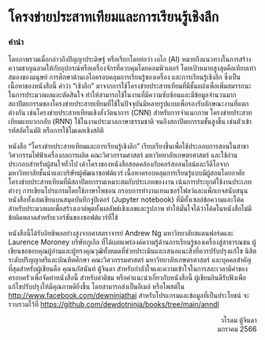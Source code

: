 # โครงข่ายประสาทเทียมและการเรียนรู้เชิงลึก

### คำนำ

โดยภาพรวมเมื่อกล่าวถึงปัญญาประดิษฐ์ หรือเรียกโดยย่อว่า เอไอ (AI) หมายถึงแนวทางในการสร้างความชาญฉลาดให้กับอุปกรณ์หรือเครื่องจักรที่ควบคุมโดยคอมพิวเตอร์ โดยเป้าหมายสูงสุดคือเทียบเท่าสมองของมนุษย์ การศึกษาด้านเอไอครอบคลุมการเรียนรู้ของเครื่อง และการเรียนรู้เชิงลึก ซึ่งเป็นเนื้อหาของหนังสือนี้ คำว่า “เชิงลึก” มาจากการใช้โครงข่ายประสาทเทียมที่มีชั้นแฝงเพื่อเพิ่มสมรรถนะในการประมวลผลและตัดสินใจ ทำให้สามารถใช้ในงานที่มีความซับซ้อนและมีข้อมูลจำนวนมาก สถาปัตยกรรมของโครงข่ายประสาทเทียมที่ใช้ในปัจจุบันมีหลายรูปแบบเพื่อรองรับลักษณะงานที่แตกต่างกัน เช่นโครงข่ายประสาทเทียมเชิงสังวัตนาการ (CNN) สำหรับการจำแนกภาพ โครงข่ายประสาทเทียมแบบวกกลับ (RNN) ใช้ในงานประมวลภาษาธรรมชาติ จนถึงสถาปัตยกรรมขั้นสูงขึ้น เช่นตัวเข้ารหัสอัตโนมัติ หรือการใช้โมเดลเชิงสถิติ

หนังสือ “โครงข่ายประสาทเทียมและการเรียนรู้เชิงลึก” เรียบเรียงขึ้นเพื่อใช้ประกอบการสอนในสาขาวิศวกรรมไฟฟ้าเครื่องกลการผลิต คณะวิศวกรรมศาสตร์ มหาวิทยาลัยเกษตรศาสตร์ และใช้อ่านประกอบสำหรับผู้สนใจทั่วไป เค้าโครงของหนังสือสอดคล้องกับคอร์สออนไลน์และวีดีโอจากมหาวิทยาลัยชั้นนำและบริษัทผู้พัฒนาซอฟต์แวร์   เนื้อหาครอบคลุมการเรียนรู้แบบมีผู้สอนโดยอาศัยโครงข่ายประสาทเทียมที่มีสถาปัตยกรรมเหมาะสมกับประเภทของงาน เน้นการประยุกต์ใช้งานประเภทต่างๆ การเขียนโปรแกรมโดยใช้ภาษาไพธอน 
กรอบการทำงานเทนเซอร์โฟลว์และแพ็กเกจสนับสนุน หนังสือทั้งเล่มเขียนบนสมุดบันทึกจูปิเตอร์ (Jupyter notebook) ที่มีทั้งเซลล์ข้อความและโค้ดสำหรับประมวลผลเพื่อสร้างเอาต์พุตทั้งผลลัพธ์เชิงเลขและรูปภาพ ทำให้มั่นใจได้ว่าโค้ดในหนังสือไม่มีข้อผิดพลาดสำหรับเวอร์ชันของซอฟต์แวร์ที่ใช้ 

หนังสือนี้ได้รับอิทธิพลอย่างสูงจากศาสตราจารย์ Andrew Ng มหาวิทยาลัยสแตนฟอร์ดและ Laurence Moroney บริษัทกูเกิล ที่ได้เผยแพร่องค์ความรู้ด้านการเรียนรู้ของเครื่องสู่สาธารณชน ผู้เขียนขอขอบคุณผู้อ่านและผู้ทรงคุณวุฒิทั้งหมดที่ช่วยประเมินและเสนอแนะสิ่งที่ควรปรับปรุงแก้ไข นิสิตระดับปริญญาตรีและบัณฑิตศึกษา คณะวิศวกรรมศาสตร์ มหาวิทยาลัยเกษตรศาสตร์ และบุคคลสำคัญที่สุดสำหรับผู้เขียนคือ คุณนภัสนันท์ ตู้จินดา สำหรับกำลังใจและความเข้าใจในการสละเวลามีค่าของครอบครัวเพื่อจัดทำหนังสือนี้ สำหรับคำติชม หรือคำแนะนำเกี่ยวกับหนังสือนี้ ผู้เขียนยินดีรับฟังเพือแก้ไขปรับปรุงให้มีคุณภาพดียิ่งขึ้น โดยสามารถส่งเป็นอีเมล์ หรือโพสต์ใน http://www.facebook.com/dewninjathai สำหรับโปรแกรมและข้อมูลที่เป็นประโยชน์ จะรวบรวมไว้ที่ https://github.com/dewdotninja/books/tree/main/anndl 

<div align="right">
วโรดม ตู้จินดา
<br>มกราคม 2566
</div>

